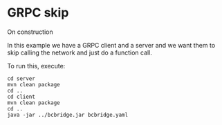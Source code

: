 # GRPC skip

On construction

In this example we have a GRPC client and a server and we want 
them to skip calling the network and just do a function call.

To run this, execute:  

```
cd server
mvn clean package
cd ..
cd client
mvn clean package
cd ..
java -jar ../bcbridge.jar bcbridge.yaml
```
